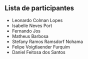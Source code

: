 ## Lista de participantes

- Leonardo Colman Lopes
- Isabelle Neves Port
- Fernando Jos
- Matheus Barbosa
- Stefany Ramos Ramsdorf Nohama
- Felipe Voigtlaender Furquim
- Daniel Feitosa dos Santos
